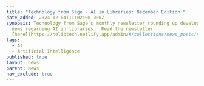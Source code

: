 ```yaml
---
title: "Technology from Sage - AI in Libraries: December Edition "
date_added: 2024-12-04T11:02:00.000Z
synopsis: Technology from Sage's monthly newsletter rounding up developments and
  news regarding AI in libraries.  Read the newsletter
  [here](https://helibtech.netlify.app/admin/#/collections/news_posts/new)
tags:
  - AI
  - Artificial Intelligence
published: true
layout: news
parent: News
nav_exclude: true
---
```

